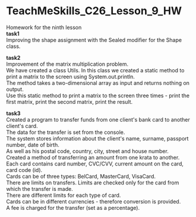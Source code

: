 # TeachMeSkills_C26_Lesson_9_HW
Homework for the ninth lesson  
**task1**  
Improving the shape assignment with the Sealed modifier for the Shape class. 

**task2**  
Improvement of the matrix multiplication problem.  
We have created a class Utils. In this class we created a static method to print a matrix to the screen using System.out.println.  
The method takes a two-dimensional array as input and returns nothing on output.  
Use this static method to print a matrix to the screen three times - print the first matrix, print the second matrix, print the result.  

**task3**  
Created a program to transfer funds from one client's bank card to another client's card.  
The data for the transfer is set from the console.  
The system stores information about the client's name, surname, passport number, date of birth.  
As well as his postal code, country, city, street and house number.  
Created a method of transferring an amount from one krata to another.  
Each card contains card number, CVC/CVV, current amount on the card, card code (id).  
Cards can be of three types: BelCard, MasterCard, VisaCard.  
There are limits on transfers. Limits are checked only for the card from which the transfer is made.  
There are different limits for each type of card.  
Cards can be in different currencies - therefore conversion is provided.  
A fee is charged for the transfer (set as a percentage).  
